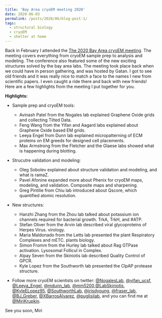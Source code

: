 ```yaml
---
title: 'Bay Area cryoEM meeting 2020'
date: 2020-06-03
permalink: /posts/2020/06/blog-post-1/
tags:
  - structural biology
  - cryoEM
  - shelter at home
---
```


Back in February I attended the [The 2020 Bay Area cryoEM meeting](https://www.gatan.com/company/events/bay-area-cryo-em-meeting). The meeting covers everything from cryoEM sample prep to analysis and modeling. The conference also featured some of the new exciting structures solved by the bay area labs. The meeting took place back when we could have in person gathering, and was hosted by Gatan. I got to see old friends and it was really nice to match a face to the names I new from scientific papers. I even caught a ride there and back with new friends! Here are a few highlights from the meeting I put together for you. 

**Highlights:**

  * Sample prep and cryoEM tools:
    * Avinash Patel from the Nogales lab explained Graphene Oxide grids and collecting Tilted Data.
    * Feng Wang from the Yifan and Aagard labs explained about Graphene Oxide based EM grids.
    * Leeya Engel from Dunn lab explained micropatterning of ECM proteins on EM greeds for designed cell placements.
    * Max Armstrong from the Fletcher and the Glaese labs showed what is happening during blotting. 
  * Strucutre validation and modeling:
    * Oleg Sobolev explained about structure validation and modeling, and what is ramaZ.
    * Pavel Afonine expanded more about Phenix for cryoEM maps, modeling, and validation. Composite maps and sharpening.
    * Greg Pintilie from Chiu lab introduced about Qscore, which quantified atomic resolution.
  * New structures:
    * Hanzhi Zhang from the Zhou lab talked about potassium  ion channels required for bacterial growth. TrkA, TrkH, and #ATP. 
    * Stefan Oliver from the Arvin lab described viral glycoproteins of Herpes Virus. virology. 
    * Maria Maldonado from the Letts lab presented the plant Respiratory Complexes and mETC. plants biology. 
    * Simon Fromm from the Hurley lab talked about Rag GTPase activation. Lysosomal Follicul in Complex.
    * Alpay Seven from the Skiniotis lab described Quality Control of GPCR.
    * Kyle Lopez from the Southworth lab presented the ClpAP protease structure. 

  *  Follow more cryoEM scientists on twitter: [@NogalesLab](https://twitter.com/NogalesLab), [@yifan_ucsf](https://twitter.com/yifan_ucsf), [@Leeya_Engel](https://twitter.com/Leeya_Engel), [@mdunn_lab](https://twitter.com/dunn_lab), [@mm5200](https://twitter.com/mm5200),[@LabSkiniotis](https://twitter.com/LabSkiniotis), [@KyleELopez95](https://twitter.com/KyleELopez95), [@SouthworthLab](https://twitter.com/SouthworthLab), [@irisdyoung](https://twitter.com/irisdyoung), [@fraser_lab](https://twitter.com/fraser_lab), [@BJ_Greber](https://twitter.com/BJ_Greber), [@XBarrosAlvarez](https://twitter.com/XBarrosAlvarez), [@puglisilab](https://twitter.com/PuglisiLab), and you can find me at [@MiriKrupkin](https://twitter.com/MiriKrupkin).
  
See you soon, 
Miri
